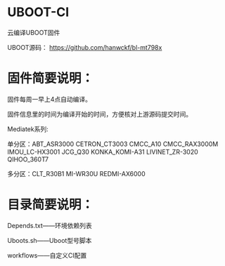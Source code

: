 # UBOOT-CI
云编译UBOOT固件

UBOOT源码：
https://github.com/hanwckf/bl-mt798x

# 固件简要说明：

固件每周一早上4点自动编译。

固件信息里的时间为编译开始的时间，方便核对上游源码提交时间。

Mediatek系列:

单分区：ABT_ASR3000 CETRON_CT3003 CMCC_A10 CMCC_RAX3000M IMOU_LC-HX3001 JCG_Q30 KONKA_KOMI-A31 LIVINET_ZR-3020 QIHOO_360T7

多分区：CLT_R30B1 MI-WR30U REDMI-AX6000

# 目录简要说明：

Depends.txt——环境依赖列表

Uboots.sh——Uboot型号脚本

workflows——自定义CI配置
